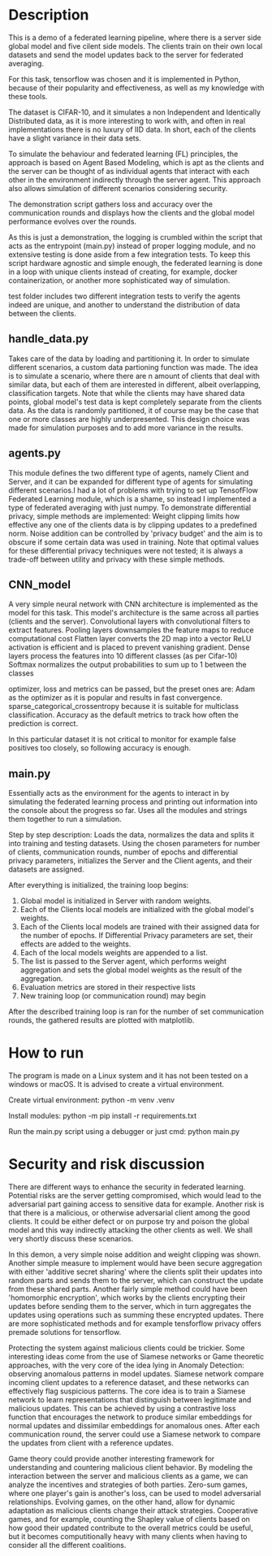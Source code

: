 # Description

This is a demo of a federated learning pipeline, where there is a server side global model and five cilent side models. The clients train on their own local datasets and send the model updates back to the server for federated averaging.

For this task, tensorflow was chosen and it is implemented in Python, because of  their popularity and effectiveness, as well as my knowledge with these tools.

The dataset is CIFAR-10, and it simulates a non Independent and Identically Distributed data, as it is more interesting to work with, and often in real implementations there is no luxury of IID data.
In short, each of the clients have a slight variance in their data sets.

To simulate the behaviour and federated learning (FL) principles, the approach is based on Agent Based Modeling, which is apt as the clients and the server can be thought of as individual agents that interact with each other in the environment indirectly through the server agent. This approach also allows simulation of different scenarios considering security.

The demonstration script gathers loss and accuracy over the communication rounds and displays how the clients and the global model performance evolves over the rounds.

As this is just a demonstration, the logging is crumbled within the script that acts as the entrypoint (main.py) instead of proper logging module, and no extensive testing is done aside from a few integration tests.
To keep this script hardware agnostic and simple enough, the federated learning is done in a loop with unique clients instead of creating, for example, docker containerization, or another more sophisticated way of simulation.

test folder includes two different integration tests to verify the agents indeed are unique, and another to understand the distribution of data between the clients.

## handle_data.py

Takes care of the data by loading and partitioning it. In order to simulate different scenarios, a custom data partioning function was made. The idea is to simulate a scenario, where there are n amount of clients that deal with similar data, but each of them are interested in different, albeit overlapping, classification targets.
Note that while the clients may have shared data points, global model's test data is kept completely separate from the clients data.
As the data is randomly partitioned, it of course may be the case that one or more classes are highly underpresented.
This design choice was made for simulation purposes and to add more variance in the results.

## agents.py 

This module defines the two different type of agents, namely Client and Server, and it can be expanded for different type of agents for simulating different scenarios.I had a lot of problems with trying to set up TensofFlow Federated Learning module, which is a shame, so instead I implemented a type of federated averaging with just numpy.
To demonstrate differential privacy, simple methods are implemented:
Weight clipping limits how effective any one of the clients data is by clipping updates to a predefined norm.
Noise addition can be controlled by 'privacy budget' and the aim is to obscure if some certain data was used in training.
Note that optimal values for these differential privacy techniques were not tested; it is always a trade-off between utility and privacy with these simple methods.

## CNN_model

A very simple neural network with CNN architecture is implemented as the model for this task. This model's architecture is the same across all parties (clients and the server).
Convolutional layers with convolutional filters to extract features.
Pooling layers downsamples the feature maps to reduce computational cost
Flatten layer converts the 2D map into a vector
ReLU activation is efficient and is placed to prevent vanishing gradient.
Dense layers process the features into 10 different classes (as per Cifar-10)
Softmax normalizes the output probabilities to sum up to 1 between the classes

optimizer, loss and metrics can be passed, but the preset ones are:
Adam as the optimizer as it is popular and results in fast convergence.
sparse_categorical_crossentropy because it is suitable for multiclass classification.
Accuracy as the default metrics to track how often the prediction is correct.

In this particular dataset it is not critical to monitor for example false positives
too closely, so following accuracy is enough.

## main.py

Essentially acts as the environment for the agents to interact in by simulating the federated learning process and printing out information into the console about the progress so far. Uses all the modules and strings them together to run a simulation.

Step by step description:
Loads the data, normalizes the data and splits it into training and testing datasets.
Using the chosen parameters for number of clients, communication rounds, number of epochs and differential privacy parameters, initializes the Server and the Client agents, and their datasets are assigned.

After everything is initialized, the training loop begins:
1. Global model is initialized in Server with random weights.
2. Each of the Clients local models are initialized with the global model's weights.
3. Each of the Clients local models are trained with their assigned data for the number of epochs. If Differential Privacy parameters are set, their effects are added to the weights.
4. Each of the local models weights are appended to a list.
5. The list is passed to the Server agent, which performs weight aggregation and sets the global model weights as the result of the aggregation.
6. Evaluation metrics are stored in their respective lists
7. New training loop (or communication round) may begin

After the described training loop is ran for the number of set communication rounds, the gathered results are plotted with matplotlib.


# How to run

The program is made on a Linux system and it has not been tested on a windows or macOS.
It is advised to create a virtual environment.

Create virtual environment:
python -m venv .venv

Install modules:
python -m pip install -r requirements.txt

Run the main.py script using a debugger or just cmd:
python main.py


# Security and risk discussion

There are different ways to enhance the security in federated learning. Potential risks are the server getting compromised, which would lead to the adversarial part gaining access to sensitive data for example. Another risk is that there is a malicious, or otherwise adversarial client among the good clients. It could be either defect or on purpose try and poison the global model and this way indirectly attacking the other clients as well. We shall very shortly discuss these scenarios.

In this demon, a very simple noise addition and weight clipping was shown. Another simple measure to implement would have been secure aggregation with either 'additive secret sharing' where the clients split their updates into random parts and sends them to the server, which can construct the update from these shared parts. Another fairly simple method could have been 'homomorphic encryption', which works by the clients encrypting their updates before sending them to the server, which in turn aggregates the updates using operations such as summing these encrypted updates. 
There are more sophisticated methods and for example tensforflow privacy offers premade solutions for tensorflow. 

Protecting the system against malicious clients could be trickier. Some interesting ideas come from the use of Siamese networks or Game theoretic approaches, with the very core of the idea lying in Anomaly Detection: observing anomalous patterns in model updates. Siamese network compare incoming client updates to a reference dataset, and these networks can effectively flag suspicious patterns. The core idea is to train a Siamese network to learn representations that distinguish between legitimate and malicious updates. This can be achieved by using a contrastive loss function that encourages the network to produce similar embeddings for normal updates and dissimilar embeddings for anomalous ones. After each communication round, the server could use a Siamese network to compare the updates from client with a reference updates. 

Game theory could provide another interesting framework for understanding and countering malicious client behavior. By modeling the interaction between the server and malicious clients as a game, we can analyze the incentives and strategies of both parties. Zero-sum games, where one player's gain is another's loss, can be used to model adversarial relationships. Evolving games, on the other hand, allow for dynamic adaptation as malicious clients change their attack strategies. Cooperative games, and for example, counting the Shapley value of clients based on how good their updated contribute to the overall metrics could be useful, but it becomes computitionally heavy with many clients when having to consider all the different coalitions.
